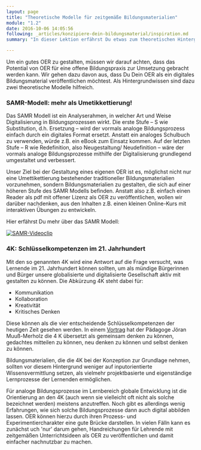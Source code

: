 ```yaml
---
layout: page
title: "Theoretische Modelle für zeitgemäße Bildungsmaterialien"
module: "1.2"
date: 2016-10-06 14:05:56
following: _articles/konzipiere-dein-bildungsmaterial/inspiration.md
summary: "In dieser Lektion erfährst Du etwas zum theoretischen Hintergrund von zeitgemäßen Bildungsmaterialien."

---
```



Um ein gutes OER zu gestalten, müssen wir darauf achten, dass das Potential von OER für eine offene Bildungspraxis zur Umsetzung gebracht werden kann. Wir gehen dazu davon aus, dass Du Dein OER als ein digitales Bildungsmaterial veröffentlichen möchtest. Als Hintergrundwissen sind dazu zwei theoretische Modelle hilfreich.  

### SAMR-Modell: mehr als Umetikkettierung!

Das SAMR Modell ist ein Analyserahmen, in welcher Art und Weise Digitalisierung in Bildungsprozessen wirkt. Die erste Stufe – S wie Substitution, d.h. Ersetzung – wird der vormals analoge Bildungsprozess einfach durch ein digitales Format ersetzt. Anstatt ein analoges Schulbuch zu verwenden, würde z.B. ein eBook zum Einsatz kommen. Auf der letzten Stufe – R wie Redefinition, also Neugestaltung/ Neudefinition – wäre der vormals analoge Bildungsprozesse mithilfe der Digitalisierung grundlegend umgestaltet und verbessert. 

Unser Ziel bei der Gestaltung eines eigenen OER ist es, möglichst nicht nur eine Umettikettierung bestehender traditioneller Bildungsmaterialien vorzunehmen, sondern Bildungsmaterialien zu gestalten, die sich auf einer höheren Stufe des SAMR Modells befinden. Anstatt also z.B. einfach einen Reader als pdf mit offener Lizenz als OER zu veröffentlichen, wollen wir darüber nachdenken, aus den Inhalten z.B. einen kleinen Online-Kurs mit interaktiven Übungen zu entwickeln.

Hier erfährst Du mehr über das SAMR Modell:

[![SAMR-Videoclip](https://img.youtube.com/vi/9b5yvgKQdqE/0.jpg)](https://www.youtube.com/watch?v=9b5yvgKQdqE)

### 4K: Schlüsselkompetenzen im 21. Jahrhundert

Mit den so genannten 4K wird eine Antwort auf die Frage versucht, was Lernende im 21. Jahrhundert können sollten, um als mündige Bürgerinnen und Bürger unsere globalisierte und digitalisierte Gesellschaft aktiv mit gestalten zu können. Die Abkürzung 4K steht dabei für: 

* Kommunikation
* Kollaboration
* Kreativität
* Kritisches Denken

Diese können als die vier entscheidende Schlüsselkompetenzen der heutigen Zeit gesehen werden. In einem [Vortrag](https://www.joeran.de/die-4k-skills-was-meint-kreativitaet-kritisches-denken-kollaboration-kommunikation/) hat der Pädagoge Jöran Muuß-Merholz die 4 K übersetzt als gemeinsam denken zu können, gedachtes mitteilen zu können, neu denken zu können und selbst denken zu können. 

Bildungsmaterialien, die die 4K bei der Konzeption zur Grundlage nehmen, sollten vor diesem Hintergrund weniger auf inputorientierte Wissensvermittlung setzen, als vielmehr projektbasierte und eigenständige Lernprozesse der Lernenden ermöglichen.

Für analoge Bildungsprozesse im Lernbereich globale Entwicklung ist die Orientierung an den 4K (auch wenn sie vielleicht oft nicht als solche bezeichnet werden) meistens anzutreffen. Noch gibt es allerdings wenig Erfahrungen, wie sich solche Bildungsprozesse dann auch digital abbilden lassen. OER können hierzu durch ihren Prozess- und Experimentiercharakter eine gute Brücke darstellen. In vielen Fälln kann es zunächst uch 'nur' darum gehen, Handreichungen für Lehrende mit zeitgemäßen Unterrichtsideen als OER zu veröffentlichen und damit einfacher nachnutzbar zu machen.
